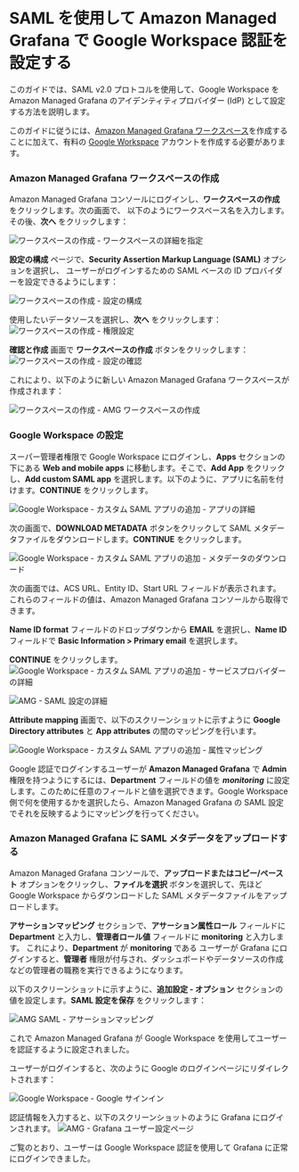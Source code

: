 # SAML を使用して Amazon Managed Grafana で Google Workspace 認証を設定する

このガイドでは、SAML v2.0 プロトコルを使用して、Google Workspace を Amazon Managed Grafana のアイデンティティプロバイダー (IdP) として設定する方法を説明します。

このガイドに従うには、[Amazon Managed Grafana ワークスペース][amg-ws]を作成することに加えて、有料の [Google Workspace][google-workspaces] アカウントを作成する必要があります。



### Amazon Managed Grafana ワークスペースの作成

Amazon Managed Grafana コンソールにログインし、**ワークスペースの作成** をクリックします。次の画面で、
以下のようにワークスペース名を入力します。その後、**次へ** をクリックします：

![ワークスペースの作成 - ワークスペースの詳細を指定](../images/amg-saml-google-auth/1.png)

**設定の構成** ページで、**Security Assertion Markup Language (SAML)** オプションを選択し、
ユーザーがログインするための SAML ベースの ID プロバイダーを設定できるようにします：

![ワークスペースの作成 - 設定の構成](../images/amg-saml-google-auth/2.png)

使用したいデータソースを選択し、**次へ** をクリックします：
![ワークスペースの作成 - 権限設定](../images/amg-saml-google-auth/3.png)

**確認と作成** 画面で **ワークスペースの作成** ボタンをクリックします：
![ワークスペースの作成 - 設定の確認](../images/amg-saml-google-auth/4.png)

これにより、以下のように新しい Amazon Managed Grafana ワークスペースが作成されます：

![ワークスペースの作成 - AMG ワークスペースの作成](../images/amg-saml-google-auth/5.png)



### Google Workspace の設定

スーパー管理者権限で Google Workspace にログインし、**Apps** セクションの下にある **Web and mobile apps** に移動します。そこで、**Add App** をクリックし、**Add custom SAML app** を選択します。以下のように、アプリに名前を付けます。**CONTINUE** をクリックします。

![Google Workspace - カスタム SAML アプリの追加 - アプリの詳細](../images/amg-saml-google-auth/6.png)

次の画面で、**DOWNLOAD METADATA** ボタンをクリックして SAML メタデータファイルをダウンロードします。**CONTINUE** をクリックします。

![Google Workspace - カスタム SAML アプリの追加 - メタデータのダウンロード](../images/amg-saml-google-auth/7.png)

次の画面では、ACS URL、Entity ID、Start URL フィールドが表示されます。
これらのフィールドの値は、Amazon Managed Grafana コンソールから取得できます。

**Name ID format** フィールドのドロップダウンから **EMAIL** を選択し、**Name ID** フィールドで **Basic Information > Primary email** を選択します。

**CONTINUE** をクリックします。
![Google Workspace - カスタム SAML アプリの追加 - サービスプロバイダーの詳細](../images/amg-saml-google-auth/8.png)

![AMG - SAML 設定の詳細](../images/amg-saml-google-auth/9.png)

**Attribute mapping** 画面で、以下のスクリーンショットに示すように **Google Directory attributes** と **App attributes** の間のマッピングを行います。

![Google Workspace - カスタム SAML アプリの追加 - 属性マッピング](../images/amg-saml-google-auth/10.png)

Google 認証でログインするユーザーが **Amazon Managed Grafana** で **Admin** 権限を持つようにするには、**Department** フィールドの値を ***monitoring*** に設定します。このために任意のフィールドと値を選択できます。Google Workspace 側で何を使用するかを選択したら、Amazon Managed Grafana の SAML 設定でそれを反映するようにマッピングを行ってください。



### Amazon Managed Grafana に SAML メタデータをアップロードする

Amazon Managed Grafana コンソールで、**アップロードまたはコピー/ペースト** オプションをクリックし、**ファイルを選択** ボタンを選択して、先ほど Google Workspace からダウンロードした SAML メタデータファイルをアップロードします。

**アサーションマッピング** セクションで、**アサーション属性ロール** フィールドに **Department** と入力し、**管理者ロール値** フィールドに **monitoring** と入力します。
これにより、**Department** が **monitoring** である ユーザーが Grafana にログインすると、**管理者** 権限が付与され、ダッシュボードやデータソースの作成などの管理者の職務を実行できるようになります。

以下のスクリーンショットに示すように、**追加設定 - オプション** セクションの値を設定します。**SAML 設定を保存** をクリックします：

![AMG SAML - アサーションマッピング](../images/amg-saml-google-auth/11.png)

これで Amazon Managed Grafana が Google Workspace を使用してユーザーを認証するように設定されました。

ユーザーがログインすると、次のように Google のログインページにリダイレクトされます：

![Google Workspace - Google サインイン](../images/amg-saml-google-auth/12.png)

認証情報を入力すると、以下のスクリーンショットのように Grafana にログインされます。
![AMG - Grafana ユーザー設定ページ](../images/amg-saml-google-auth/13.png)

ご覧のとおり、ユーザーは Google Workspace 認証を使用して Grafana に正常にログインできました。

[google-workspaces]: https://workspace.google.com/
[amg-ws]: https://docs.aws.amazon.com/ja_jp/grafana/latest/userguide/getting-started-with-AMG.html
